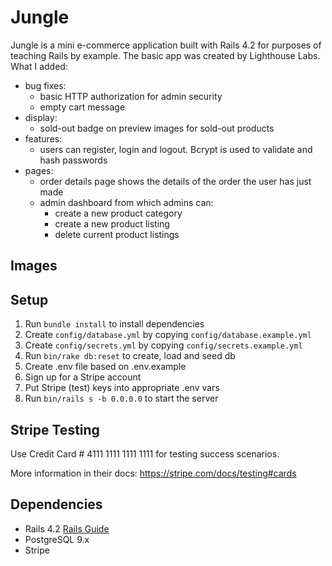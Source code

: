 # Jungle

Jungle is a mini e-commerce application built with Rails 4.2 for purposes of teaching Rails by example. The basic app was created by Lighthouse Labs. What I added:

- bug fixes:
  - basic HTTP authorization for admin security
  - empty cart message
- display:
  - sold-out badge on preview images for sold-out products
- features:
  - users can register, login and logout. Bcrypt is used to validate and hash passwords
- pages:
  - order details page shows the details of the order the user has just made
  - admin dashboard from which admins can:
    - create a new product category
    - create a new product listing
    - delete current product listings

## Images



## Setup

1. Run `bundle install` to install dependencies
2. Create `config/database.yml` by copying `config/database.example.yml`
3. Create `config/secrets.yml` by copying `config/secrets.example.yml`
4. Run `bin/rake db:reset` to create, load and seed db
5. Create .env file based on .env.example
6. Sign up for a Stripe account
7. Put Stripe (test) keys into appropriate .env vars
8. Run `bin/rails s -b 0.0.0.0` to start the server

## Stripe Testing

Use Credit Card # 4111 1111 1111 1111 for testing success scenarios.

More information in their docs: <https://stripe.com/docs/testing#cards>

## Dependencies

* Rails 4.2 [Rails Guide](http://guides.rubyonrails.org/v4.2/)
* PostgreSQL 9.x
* Stripe
